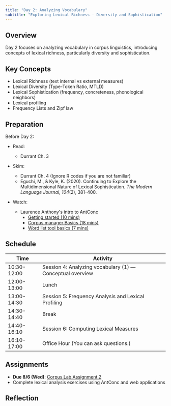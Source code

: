 ```yaml
---
title: "Day 2: Analyzing Vocabulary"
subtitle: "Exploring Lexical Richness – Diversity and Sophistication"
---
```


## Overview

Day 2 focuses on analyzing vocabulary in corpus linguistics, introducing concepts of lexical richness, particularly diversity and sophistication.

## Key Concepts

- Lexical Richness (text internal vs external measures)
- Lexical Diversity (Type-Token Ratio, MTLD)
- Lexical Sophistication (frequency, concreteness, phonological neighbors)
- Lexical profiling
- Frequency Lists and Zipf law

## Preparation

Before Day 2:

- Read:
    - Durrant Ch. 3
- Skim:
    - Durrant Ch. 4 (Ignore R codes if you are not familiar)
    - Eguchi, M., & Kyle, K. (2020). Continuing to Explore the Multidimensional Nature of Lexical Sophistication. _The Modern Language Journal, 104_(2), 381–400.

- Watch:
    - Laurence Anthony's intro to AntConc
        - [Getting started (10 mins)](https://youtu.be/_GSlwIO5QZE?feature=shared)
        - [Corpus manager Basics (18 mins)](https://youtu.be/yDSa1rp8Bqs?feature=shared)
        <!-- - [KWIC tool basics](https://youtu.be/2tW2c5zf4oQ?feature=shared) -->
        - [Word list tool basics (7 mins)](https://youtu.be/MSl4WjM9Mw4?feature=shared)


## Schedule

| Time | Activity |
|------|----------|
| 10:30-12:00 | Session 4: Analyzing vocabulary (1) — Conceptual overview |
| 12:00-13:00 | Lunch |
| 13:00-14:30 | Session 5: Frequency Analysis and Lexical Profiling |
| 14:30-14:40 | Break |
| 14:40-16:10 | Session 6: Computing Lexical Measures |
| 16:10-17:00 | Office Hour (You can ask questions.) |

## Assignments

- **Due 8/6 (Wed)**: [Corpus Lab Assignment 2](../../assignments/hands-on-2/)
- Complete lexical analysis exercises using AntConc and web applications


## Reflection


<!-- 
<iframe src="session1-intro/slides/slides.html" width="100%" height="600px" frameborder="0"></iframe>

[View slides in fullscreen](session1-intro/slides/slides.html){target="_blank"} -->

